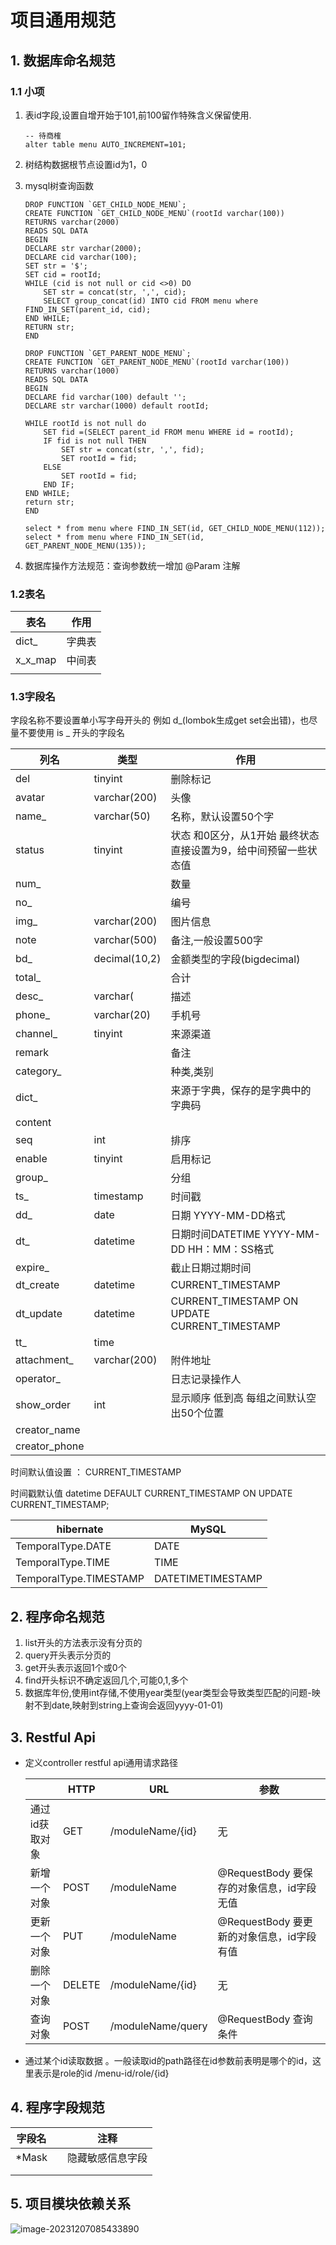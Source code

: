 # 项目通用规范

## 1. 数据库命名规范

### 1.1 小项

1. 表id字段,设置自增开始于101,前100留作特殊含义保留使用.

   ```mysql
   -- 待商榷
   alter table menu AUTO_INCREMENT=101;
   ```

2. 树结构数据根节点设置id为1，0

3. mysql树查询函数

   ```
   DROP FUNCTION `GET_CHILD_NODE_MENU`;
   CREATE FUNCTION `GET_CHILD_NODE_MENU`(rootId varchar(100))   
   RETURNS varchar(2000)
   READS SQL DATA
   BEGIN  
   DECLARE str varchar(2000);  
   DECLARE cid varchar(100);   
   SET str = '$';   
   SET cid = rootId;   
   WHILE (cid is not null or cid <>0) DO   
       SET str = concat(str, ',', cid);   
       SELECT group_concat(id) INTO cid FROM menu where FIND_IN_SET(parent_id, cid);   
   END WHILE;   
   RETURN str;   
   END
   
   DROP FUNCTION `GET_PARENT_NODE_MENU`;
   CREATE FUNCTION `GET_PARENT_NODE_MENU`(rootId varchar(100))   
   RETURNS varchar(1000)
   READS SQL DATA
   BEGIN  
   DECLARE fid varchar(100) default '';   
   DECLARE str varchar(1000) default rootId;   
      
   WHILE rootId is not null do   
       SET fid =(SELECT parent_id FROM menu WHERE id = rootId);   
       IF fid is not null THEN  
           SET str = concat(str, ',', fid);   
           SET rootId = fid;   
       ELSE  
           SET rootId = fid;   
       END IF;   
   END WHILE;   
   return str;  
   END
   
   select * from menu where FIND_IN_SET(id, GET_CHILD_NODE_MENU(112));
   select * from menu where FIND_IN_SET(id, GET_PARENT_NODE_MENU(135));
   ```

   

4. 数据库操作方法规范：查询参数统一增加 @Param 注解 

### 1.2表名

| 表名    | 作用   |
| ------- | ------ |
| dict_   | 字典表 |
| x_x_map | 中间表 |
|         |        |



### 1.3字段名

字段名称不要设置单小写字母开头的 例如 d_(lombok生成get set会出错)，也尽量不要使用 is _  开头的字段名

| 列名          | 类型          | 作用                                                         |
| ------------- | ------------- | ------------------------------------------------------------ |
| del           | tinyint       | 删除标记                                                     |
| avatar        | varchar(200)  | 头像                                                         |
| name_         | varchar(50)   | 名称，默认设置50个字                                         |
| status        | tinyint       | 状态 和0区分，从1开始 最终状态直接设置为9，给中间预留一些状态值 |
| num_          |               | 数量                                                         |
| no_           |               | 编号                                                         |
| img_          | varchar(200)  | 图片信息                                                     |
| note          | varchar(500)  | 备注,一般设置500字                                           |
| bd_           | decimal(10,2) | 金额类型的字段(bigdecimal)                                   |
| total_        |               | 合计                                                         |
| desc_         | varchar(      | 描述                                                         |
| phone_        | varchar(20)   | 手机号                                                       |
| channel_      | tinyint       | 来源渠道                                                     |
| remark        |               | 备注                                                         |
| category_     |               | 种类,类别                                                    |
| dict_         |               | 来源于字典，保存的是字典中的字典码                           |
| content       |               |                                                              |
| seq           | int           | 排序                                                         |
| enable        | tinyint       | 启用标记                                                     |
| group_        |               | 分组                                                         |
| ts_           | timestamp     | 时间戳                                                       |
| dd_           | date          | 日期 YYYY-MM-DD格式                                          |
| dt_           | datetime      | 日期时间DATETIME YYYY-MM-DD HH：MM：SS格式                   |
| expire_       |               | 截止日期过期时间                                             |
| dt_create     | datetime      | CURRENT_TIMESTAMP                                            |
| dt_update     | datetime      | CURRENT_TIMESTAMP ON UPDATE CURRENT_TIMESTAMP                |
| tt_           | time          |                                                              |
| attachment_   | varchar(200)  | 附件地址                                                     |
| operator_     |               | 日志记录操作人                                               |
| show_order    | int           | 显示顺序 低到高 每组之间默认空出50个位置                     |
| creator_name  |               |                                                              |
| creator_phone |               |                                                              |



时间默认值设置 ： CURRENT_TIMESTAMP

时间戳默认值 datetime DEFAULT CURRENT_TIMESTAMP ON UPDATE CURRENT_TIMESTAMP;

| hibernate              | MySQL             |
| ---------------------- | ----------------- |
| TemporalType.DATE      | DATE              |
| TemporalType.TIME      | TIME              |
| TemporalType.TIMESTAMP | DATETIMETIMESTAMP |

## 2. 程序命名规范

1. list开头的方法表示没有分页的
2. query开头表示分页的
3. get开头表示返回1个或0个
4. find开头标识不确定返回几个,可能0,1,多个
5. 数据库年份,使用int存储,不使用year类型(year类型会导致类型匹配的问题-映射不到date,映射到string上查询会返回yyyy-01-01)

## 3. Restful Api

* 定义controller restful api通用请求路径

  |                | HTTP   | URL               | 参数                                      |
  | -------------- | ------ | ----------------- | ----------------------------------------- |
  | 通过id获取对象 | GET    | /moduleName/{id}  | 无                                        |
  | 新增一个对象   | POST   | /moduleName       | @RequestBody 要保存的对象信息，id字段无值 |
  | 更新一个对象   | PUT    | /moduleName       | @RequestBody 要更新的对象信息，id字段有值 |
  | 删除一个对象   | DELETE | /moduleName/{id}  | 无                                        |
  | 查询对象       | POST   | /moduleName/query | @RequestBody 查询条件                     |

* 通过某个id读取数据 。一般读取id的path路径在id参数前表明是哪个的id，这里表示是role的id /menu-id/role/{id}

## 4. 程序字段规范

| 字段名 |      | 注释             |
| ------ | ---- | ---------------- |
| *Mask  |      | 隐藏敏感信息字段 |
|        |      |                  |
|        |      |                  |



## 5. 项目模块依赖关系

![image-20231207085433890](https://s2.loli.net/2023/12/07/WI4EdlitjbDQp8N.png)

